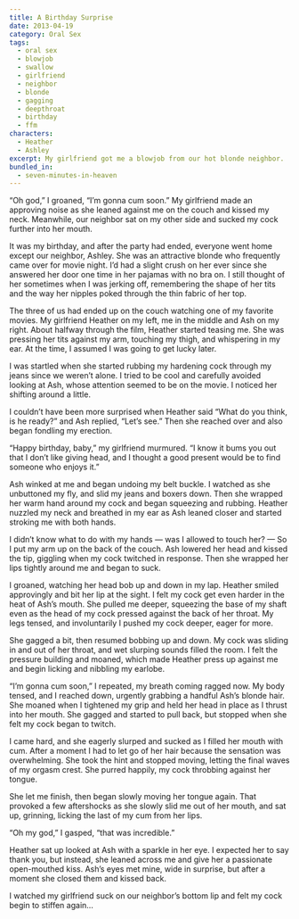 ```yaml
---
title: A Birthday Surprise
date: 2013-04-19
category: Oral Sex
tags:
  - oral sex
  - blowjob
  - swallow
  - girlfriend
  - neighbor
  - blonde
  - gagging
  - deepthroat
  - birthday
  - ffm
characters:
  - Heather
  - Ashley
excerpt: My girlfriend got me a blowjob from our hot blonde neighbor.
bundled_in:
  - seven-minutes-in-heaven
---
```


“Oh god,” I groaned, “I’m gonna cum soon.” My girlfriend made an approving noise as she leaned against me on the couch and kissed my neck. Meanwhile, our neighbor sat on my other side and sucked my cock further into her mouth.

It was my birthday, and after the party had ended, everyone went home except our neighbor, Ashley. She was an attractive blonde who frequently came over for movie night. I’d had a slight crush on her ever since she answered her door one time in her pajamas with no bra on. I still thought of her sometimes when I was jerking off, remembering the shape of her tits and the way her nipples poked through the thin fabric of her top.

The three of us had ended up on the couch watching one of my favorite movies. My girlfriend Heather on my left, me in the middle and Ash on my right. About halfway through the film, Heather started teasing me. She was pressing her tits against my arm, touching my thigh, and whispering in my ear. At the time, I assumed I was going to get lucky later.

I was startled when she started rubbing my hardening cock through my jeans since we weren’t alone. I tried to be cool and carefully avoided looking at Ash, whose attention seemed to be on the movie. I noticed her shifting around a little.

I couldn’t have been more surprised when Heather said “What do you think, is he ready?” and Ash replied, “Let’s see.” Then she reached over and also began fondling my erection.

“Happy birthday, baby,” my girlfriend murmured. “I know it bums you out that I don’t like giving head, and I thought a good present would be to find someone who enjoys it.”

Ash winked at me and began undoing my belt buckle. I watched as she unbuttoned my fly, and slid my jeans and boxers down. Then she wrapped her warm hand around my cock and began squeezing and rubbing. Heather nuzzled my neck and breathed in my ear as Ash leaned closer and started stroking me with both hands.

I didn’t know what to do with my hands — was I allowed to touch her? — So I put my arm up on the back of the couch. Ash lowered her head and kissed the tip, giggling when my cock twitched in response. Then she wrapped her lips tightly around me and began to suck.

I groaned, watching her head bob up and down in my lap. Heather smiled approvingly and bit her lip at the sight. I felt my cock get even harder in the heat of Ash’s mouth. She pulled me deeper, squeezing the base of my shaft even as the head of my cock pressed against the back of her throat. My legs tensed, and involuntarily I pushed my cock deeper, eager for more.

She gagged a bit, then resumed bobbing up and down. My cock was sliding in and out of her throat, and wet slurping sounds filled the room. I felt the pressure building and moaned, which made Heather press up against me and begin licking and nibbling my earlobe.

“I’m gonna cum soon,” I repeated, my breath coming ragged now. My body tensed, and I reached down, urgently grabbing a handful Ash’s blonde hair. She moaned when I tightened my grip and held her head in place as I thrust into her mouth. She gagged and started to pull back, but stopped when she felt my cock began to twitch.

I came hard, and she eagerly slurped and sucked as I filled her mouth with cum. After a moment I had to let go of her hair because the sensation was overwhelming. She took the hint and stopped moving, letting the final waves of my orgasm crest. She purred happily, my cock throbbing against her tongue.

She let me finish, then began slowly moving her tongue again. That provoked a few aftershocks as she slowly slid me out of her mouth, and sat up, grinning, licking the last of my cum from her lips.

“Oh my god,” I gasped, “that was incredible.”

Heather sat up looked at Ash with a sparkle in her eye. I expected her to say thank you, but instead, she leaned across me and give her a passionate open-mouthed kiss. Ash’s eyes met mine, wide in surprise, but after a moment she closed them and kissed back.

I watched my girlfriend suck on our neighbor’s bottom lip and felt my cock begin to stiffen again…
